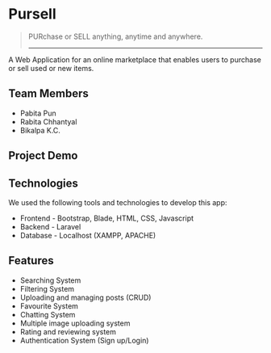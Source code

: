 # Pursell
> PURchase or SELL anything, anytime and anywhere.
> <hr>
A Web Application for an online marketplace that enables users to purchase or sell used or new items. 

## Team Members
* Pabita Pun
* Rabita Chhantyal
* Bikalpa K.C.

## Project Demo
<!-- ![](https://github.com/Pabitapun23/Pursell/blob/main/public/images/Pursell%20gif.gif) -->

## Technologies
We used the following tools and technologies to develop this app:
* Frontend - Bootstrap, Blade, HTML, CSS, Javascript
* Backend - Laravel
* Database - Localhost (XAMPP, APACHE)
   

## Features
* Searching System
* Filtering System
* Uploading and managing posts (CRUD)
* Favourite System
* Chatting System
* Multiple image uploading system
* Rating and reviewing system
* Authentication System (Sign up/Login)

